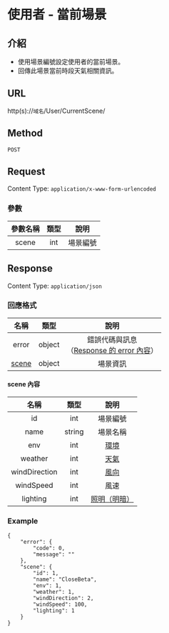 # 使用者 - 當前場景

## 介紹

- 使用場景編號設定使用者的當前場景。
- 回傳此場景當前時段天氣相關資訊。

## URL

http(s)://`域名`/User/CurrentScene/

## Method

`POST`

## Request

Content Type: `application/x-www-form-urlencoded`

### 參數

| 參數名稱 | 類型 | 說明 |
|:-:|:-:|:-:|
| scene | int | 場景編號 |

## Response

Content Type: `application/json`

### 回應格式

| 名稱 | 類型 | 說明 |
|:-:|:-:|:-:|
| error | object | 錯誤代碼與訊息<br>（[Response 的 error 內容](../response.md#error)） |
| [scene](#scene) | object | 場景資訊 |

#### <span id="scene">scene 內容</span>

| 名稱 | 類型 | 說明 |
|:-:|:-:|:-:|
| id | int | 場景編號 |
| name | string | 場景名稱 |
| env | int | [環境](../codes/scene.md#env) |
| weather | int | [天氣](../codes/scene.md#weather) |
| windDirection | int | [風向](../codes/scene.md#windDirection) |
| windSpeed | int | 風速 |
| lighting | int | [照明（明暗）](../codes/scene.md#lighting) |

### Example

	{
	    "error": {
	        "code": 0,
	        "message": ""
	    },
	    "scene": {
	        "id": 1,
	        "name": "CloseBeta",
	        "env": 1,
	        "weather": 1,
	        "windDirection": 2,
	        "windSpeed": 100,
	        "lighting": 1
	    }
	}